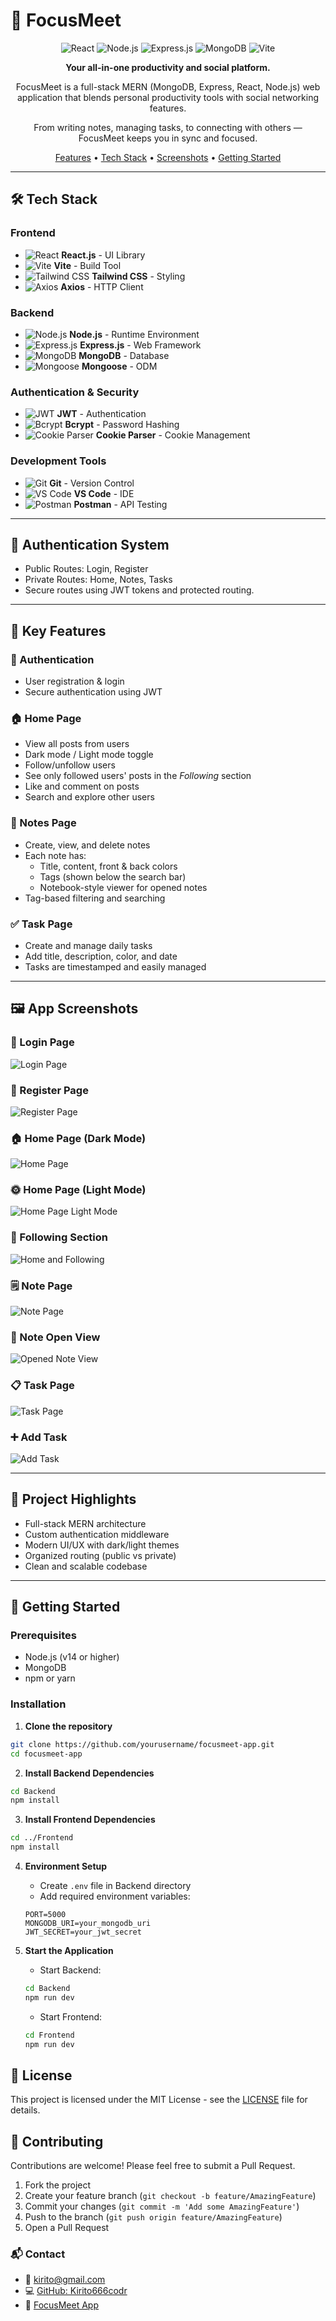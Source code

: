 # 📱 FocusMeet

<div align="center">

![React](https://img.shields.io/badge/React-20232A?style=for-the-badge&logo=react&logoColor=61DAFB)
![Node.js](https://img.shields.io/badge/Node.js-43853D?style=for-the-badge&logo=node.js&logoColor=white)
![Express.js](https://img.shields.io/badge/Express.js-404D59?style=for-the-badge)
![MongoDB](https://img.shields.io/badge/MongoDB-4EA94B?style=for-the-badge&logo=mongodb&logoColor=white)
![Vite](https://img.shields.io/badge/Vite-646CFF?style=for-the-badge&logo=vite&logoColor=white)

**Your all-in-one productivity and social platform.**

FocusMeet is a full-stack MERN (MongoDB, Express, React, Node.js) web application that blends personal productivity tools with social networking features.

From writing notes, managing tasks, to connecting with others — FocusMeet keeps you in sync and focused.

[Features](#-key-features) • [Tech Stack](#-tech-stack) • [Screenshots](#-app-screenshots) • [Getting Started](#-getting-started)

</div>

---

## 🛠️ Tech Stack

### Frontend
- ![React](https://img.shields.io/badge/React-20232A?style=flat&logo=react&logoColor=61DAFB) **React.js** - UI Library
- ![Vite](https://img.shields.io/badge/Vite-646CFF?style=flat&logo=vite&logoColor=white) **Vite** - Build Tool
- ![Tailwind CSS](https://img.shields.io/badge/Tailwind_CSS-38B2AC?style=flat&logo=tailwind-css&logoColor=white) **Tailwind CSS** - Styling
- ![Axios](https://img.shields.io/badge/Axios-5A29E4?style=flat&logo=axios&logoColor=white) **Axios** - HTTP Client

### Backend
- ![Node.js](https://img.shields.io/badge/Node.js-43853D?style=flat&logo=node.js&logoColor=white) **Node.js** - Runtime Environment
- ![Express.js](https://img.shields.io/badge/Express.js-404D59?style=flat) **Express.js** - Web Framework
- ![MongoDB](https://img.shields.io/badge/MongoDB-4EA94B?style=flat&logo=mongodb&logoColor=white) **MongoDB** - Database
- ![Mongoose](https://img.shields.io/badge/Mongoose-880000?style=flat&logo=mongodb&logoColor=white) **Mongoose** - ODM

### Authentication & Security
- ![JWT](https://img.shields.io/badge/JWT-000000?style=flat&logo=JSON%20web%20tokens&logoColor=white) **JWT** - Authentication
- ![Bcrypt](https://img.shields.io/badge/Bcrypt-004D40?style=flat&logo=bcrypt&logoColor=white) **Bcrypt** - Password Hashing
- ![Cookie Parser](https://img.shields.io/badge/Cookie_Parser-FF5733?style=flat&logo=cookie&logoColor=white) **Cookie Parser** - Cookie Management

### Development Tools
- ![Git](https://img.shields.io/badge/Git-F05032?style=flat&logo=git&logoColor=white) **Git** - Version Control
- ![VS Code](https://img.shields.io/badge/VS_Code-007ACC?style=flat&logo=visual-studio-code&logoColor=white) **VS Code** - IDE
- ![Postman](https://img.shields.io/badge/Postman-FF6C37?style=flat&logo=postman&logoColor=white) **Postman** - API Testing

---

## 🔐 Authentication System

- Public Routes: Login, Register
- Private Routes: Home, Notes, Tasks
- Secure routes using JWT tokens and protected routing.

---

## 🌟 Key Features

### 👤 Authentication
- User registration & login
- Secure authentication using JWT

### 🏠 Home Page
- View all posts from users
- Dark mode / Light mode toggle
- Follow/unfollow users
- See only followed users' posts in the *Following* section
- Like and comment on posts
- Search and explore other users

### 📝 Notes Page
- Create, view, and delete notes
- Each note has:
  - Title, content, front & back colors
  - Tags (shown below the search bar)
  - Notebook-style viewer for opened notes
- Tag-based filtering and searching

### ✅ Task Page
- Create and manage daily tasks
- Add title, description, color, and date
- Tasks are timestamped and easily managed

---

## 🖼️ App Screenshots

### 📲 Login Page
![Login Page](./Frontend/./public/loginpageimage.png)

### 🧾 Register Page
![Register Page](./Frontend/./public/Registerpageimag.png)

### 🏠 Home Page (Dark Mode)
![Home Page](./Frontend/./public/HomepageImage.png)

### 🌞 Home Page (Light Mode)
![Home Page Light Mode](./Frontend/./public/dark-mode-light-mode.png)

### 👥 Following Section
![Home and Following](./Frontend/./public/HomepageandFollowingpageimag.png)

### 🗒️ Note Page
![Note Page](./Frontend/./public/Notepageimage.png)

### 📖 Note Open View
![Opened Note View](./Frontend/./public/notepageviewnote.png)

### 📋 Task Page
![Task Page](./Frontend/./public/Taskpageimag.png)

### ➕ Add Task
![Add Task](./Frontend/./public/create-tasks.png)

---

## 📌 Project Highlights

- Full-stack MERN architecture
- Custom authentication middleware
- Modern UI/UX with dark/light themes
- Organized routing (public vs private)
- Clean and scalable codebase

---

## 🚀 Getting Started

### Prerequisites
- Node.js (v14 or higher)
- MongoDB
- npm or yarn

### Installation

1. **Clone the repository**
```bash
git clone https://github.com/yourusername/focusmeet-app.git
cd focusmeet-app
```

2. **Install Backend Dependencies**
```bash
cd Backend
npm install
```

3. **Install Frontend Dependencies**
```bash
cd ../Frontend
npm install
```

4. **Environment Setup**
   - Create `.env` file in Backend directory
   - Add required environment variables:
   ```
   PORT=5000
   MONGODB_URI=your_mongodb_uri
   JWT_SECRET=your_jwt_secret
   ```

5. **Start the Application**
   - Start Backend:
   ```bash
   cd Backend
   npm run dev
   ```
   - Start Frontend:
   ```bash
   cd Frontend
   npm run dev
   ```

## 📝 License

This project is licensed under the MIT License - see the [LICENSE](LICENSE) file for details.

## 👥 Contributing

Contributions are welcome! Please feel free to submit a Pull Request.

1. Fork the project
2. Create your feature branch (`git checkout -b feature/AmazingFeature`)
3. Commit your changes (`git commit -m 'Add some AmazingFeature'`)
4. Push to the branch (`git push origin feature/AmazingFeature`)
5. Open a Pull Request

### 📬 Contact

- 📧 [kirito@gmail.com](kirito666codr@gmail.com)
- 💻 [GitHub: Kirito666codr](https://github.com/Kirito666codr)
- 🔗 [FocusMeet App](https://github.com/Kirito666codr/focusmeet-app)
